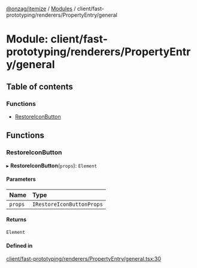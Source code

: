 [@onzag/itemize](../README.md) / [Modules](../modules.md) / client/fast-prototyping/renderers/PropertyEntry/general

# Module: client/fast-prototyping/renderers/PropertyEntry/general

## Table of contents

### Functions

- [RestoreIconButton](client_fast_prototyping_renderers_PropertyEntry_general.md#restoreiconbutton)

## Functions

### RestoreIconButton

▸ **RestoreIconButton**(`props`): `Element`

#### Parameters

| Name | Type |
| :------ | :------ |
| `props` | `IRestoreIconButtonProps` |

#### Returns

`Element`

#### Defined in

[client/fast-prototyping/renderers/PropertyEntry/general.tsx:30](https://github.com/onzag/itemize/blob/59702dd5/client/fast-prototyping/renderers/PropertyEntry/general.tsx#L30)
